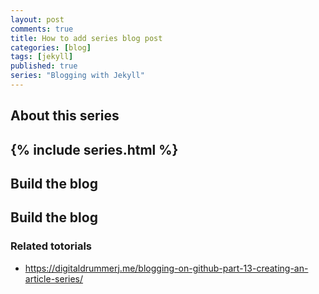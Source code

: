 ```yaml
---
layout: post
comments: true
title: How to add series blog post
categories: [blog]
tags: [jekyll]
published: true
series: "Blogging with Jekyll"
---
```


## About this series 
{% include series.html %}
----

## Build the blog

## Build the blog

### Related totorials

* <https://digitaldrummerj.me/blogging-on-github-part-13-creating-an-article-series/> 
